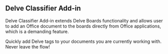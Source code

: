 ## Delve Classifier Add-in 

Delve Classifier Add-in extends Delve Boards functionality and allows user to add an Office document to the boards directly from Office applications, which is a demanding feature.

Quickly add Delve tags to your documents you are currently working with. Never leave the flow!